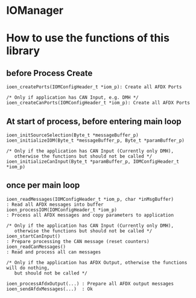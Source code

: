 # IOManager
How to use the functions of this library
========================================


before Process Create
---------------------
	ioen_createPorts(IOMConfigHeader_t *iom_p): Create all AFDX Ports
	
	/* Only if application has CAN Input, e.g. DMH */
	ioen_createCanPorts(IOMConfigHeader_t *iom_p): Create all AFDX Ports
	
At start of process, before entering main loop
----------------------------------------------

	ioen_initSourceSelection(Byte_t *messageBuffer_p)
	ioen_initializeIOM(Byte_t *messageBuffer_p, Byte_t *paramBuffer_p)	

	/* Only if the application has CAN Input (Currently only DMH), 
	   otherwise the functions but should not be called */
	ioen_initializeCanInput(Byte_t *paramBuffer_p, IOMConfigHeader_t *iom_p)

once per main loop
----------------------------------------------

	ioen_readMessages(IOMConfigHeader_t *iom_p, char *inMsgBuffer)			: Read all AFDX messages into buffer
	ioen_processIOM(IOMConfigHeader_t *iom_p)								: Process all AFDX messages and copy parameters to application 
	
	/* Only if the application has CAN Input (Currently only DMH), 
	   otherwise the functions but should not be called */
	ioen_startCanInput()  													: Prepare processing the CAN message (reset counters)
	ioen_readCanMessages()  												: Read and process all can messages
	
	/* Only if the application has AFDX Output, otherwise the functions will do nothing, 
	   but should not be called */

	ioen_processAfdxOutput(...) : Prepare all AFDX output messages
	ioen_sendAfdxMessages(...)	: Ok
